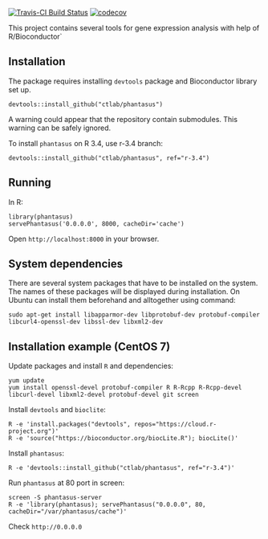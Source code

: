 [![Travis-CI Build Status](https://travis-ci.org/ctlab/phantasus.svg?branch=master)](https://travis-ci.org/ctlab/phantasus)
[![codecov](https://codecov.io/gh/ctlab/phantasus/branch/master/graph/badge.svg)](https://codecov.io/gh/ctlab/phantasus)


This project contains several tools for gene expression analysis with help of R/Bioconductor`

## Installation

The package requires installing `devtools` package and Bioconductor library set up.

```{r}
devtools::install_github("ctlab/phantasus")
```

A warning could appear that the repository contain submodules. This warning 
can be safely ignored.


To install `phantasus` on R 3.4, use r-3.4 branch:

```{r}
devtools::install_github("ctlab/phantasus", ref="r-3.4")
```

## Running

In R:

```{r}
library(phantasus)
servePhantasus('0.0.0.0', 8000, cacheDir='cache')
```

Open `http://localhost:8000` in your browser.

## System dependencies

There are several system packages that have to be installed on the system. The names of these packages will be displayed during installation. On Ubuntu can install them beforehand and alltogether using command:

```{bash}
sudo apt-get install libapparmor-dev libprotobuf-dev protobuf-compiler libcurl4-openssl-dev libssl-dev libxml2-dev
```

## Installation example (CentOS 7)

Update packages and install `R` and dependencies:
```
yum update
yum install openssl-devel protobuf-compiler R R-Rcpp R-Rcpp-devel libcurl-devel libxml2-devel protobuf-devel git screen
```

Install `devtools` and `bioclite`:
```
R -e 'install.packages("devtools", repos="https://cloud.r-project.org")'
R -e 'source("https://bioconductor.org/biocLite.R"); biocLite()'
```

Install `phantasus`:
```
R -e 'devtools::install_github("ctlab/phantasus", ref="r-3.4")'
```

Run `phantasus` at 80 port in screen:
```
screen -S phantasus-server
R -e 'library(phantasus); servePhantasus("0.0.0.0", 80, cacheDir="/var/phantasus/cache")'
```

Check `http://0.0.0.0`
